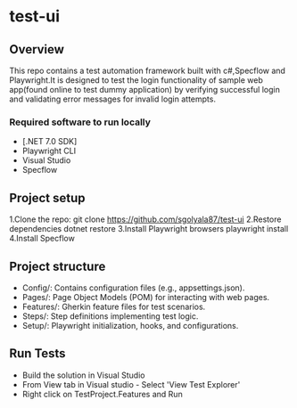 # test-ui

## Overview

This repo contains a test automation framework built with c#,Specflow and Playwright.It is designed to test the login functionality of sample web app(found online to test dummy application) by verifying successful login and validating error messages for invalid login attempts.

### Required software to run locally

- [.NET 7.0 SDK]
- Playwright CLI
- Visual Studio
- Specflow

## Project setup
1.Clone the repo:
git clone https://github.com/sgolyala87/test-ui
2.Restore dependencies
dotnet restore
3.Install Playwright browsers
playwright install
4.Install Specflow 

## Project structure
- Config/: Contains configuration files (e.g., appsettings.json).
- Pages/: Page Object Models (POM) for interacting with web pages.
- Features/: Gherkin feature files for test scenarios.
- Steps/: Step definitions implementing test logic.
- Setup/: Playwright initialization, hooks, and configurations.

## Run Tests
- Build the solution in Visual Studio
- From View tab in Visual studio - Select 'View Test Explorer'
- Right click on TestProject.Features and Run 